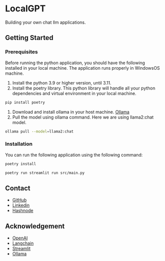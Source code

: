 # LocalGPT
Building your own chat llm applications.

## Getting Started

### Prerequisites

Before running the python application, you should have the following installed in your local machine. The application runs properly in WindowsOS machine.
1. Install the python 3.9 or higher version, until 3.11.
2. Install the poetry library. This python library will handle all your python dependencies and virtual environment in your local machine.
``` bash
pip install poetry
```
1. Download and install ollama in your host machine. [Ollama](https://ollama.com/)
2. Pull the model using ollama command. Here we are using llama2:chat model.
``` bash
ollama pull --model=llama2:chat
```

### Installation

You can run the following application using the following command:

```bash
poetry install

poetry run streamlit run src/main.py
```


## Contact
- [GitHub](https://github.com/mvrckwong)
- [Linkedin](https://www.linkedin.com/in/mvrckwong/)
- [Hashnode](https://hashnode.com/@mvrckwong)

## Acknowledgement 
- [OpenAI](https://openai.com)
- [Langchain](https://langchain.com)
- [Streamlit](https://streamlit.io)
- [Ollama](https://github.com/m-mizutani/ollama)